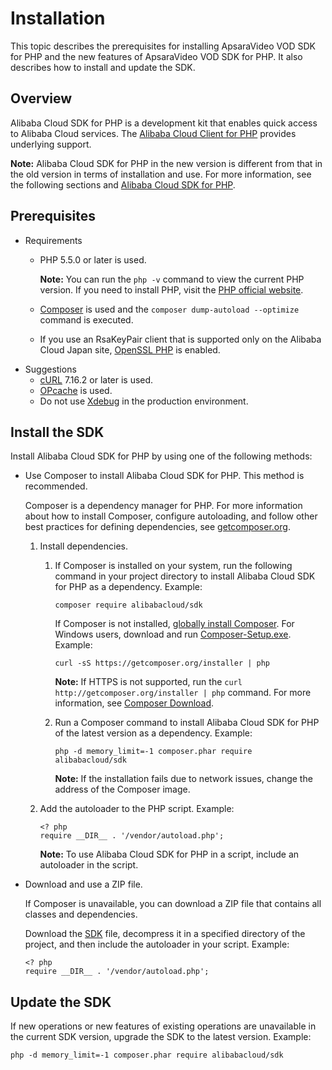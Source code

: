 # Installation

This topic describes the prerequisites for installing ApsaraVideo VOD SDK for PHP and the new features of ApsaraVideo VOD SDK for PHP. It also describes how to install and update the SDK.

## Overview

Alibaba Cloud SDK for PHP is a development kit that enables quick access to Alibaba Cloud services. The [Alibaba Cloud Client for PHP](https://github.com/aliyun/openapi-sdk-php-client/blob/master/README.md?spm=a2c4g.11186623.2.15.37214fefIN79m1&file=README.md) provides underlying support.

**Note:** Alibaba Cloud SDK for PHP in the new version is different from that in the old version in terms of installation and use. For more information, see the following sections and [Alibaba Cloud SDK for PHP](https://github.com/aliyun/openapi-sdk-php?spm=a2c4g.11186623.2.20.37214fefzEIChA).

## Prerequisites

-   Requirements
    -   PHP 5.5.0 or later is used.

        **Note:** You can run the `php -v` command to view the current PHP version. If you need to install PHP, visit the [PHP official website](https://www.php.net/downloads.php?spm=a2c4g.11186623.2.21.37214fefaLqcbQ).

    -   [Composer](https://getcomposer.org/?spm=a2c4g.11186623.2.22.37214fefX2WurK) is used and the `composer dump-autoload --optimize` command is executed.
    -   If you use an RsaKeyPair client that is supported only on the Alibaba Cloud Japan site, [OpenSSL PHP](https://www.php.net/manual/zh/book.openssl.php?spm=a2c4g.11186623.2.23.37214fef2ok1h1) is enabled.
-   Suggestions
    -   [cURL](https://www.php.net/manual/zh/book.curl.php?spm=a2c4g.11186623.2.24.37214fefwS7Ang) 7.16.2 or later is used.
    -   [OPcache](https://www.php.net/manual/zh/book.opcache.php?spm=a2c4g.11186623.2.25.37214fefPwcdms) is used.
    -   Do not use [Xdebug](http://xdebug.org/?spm=a2c4g.11186623.2.26.37214fefYsKytE) in the production environment.

## Install the SDK

Install Alibaba Cloud SDK for PHP by using one of the following methods:

-   Use Composer to install Alibaba Cloud SDK for PHP. This method is recommended.

    Composer is a dependency manager for PHP. For more information about how to install Composer, configure autoloading, and follow other best practices for defining dependencies, see [getcomposer.org](https://getcomposer.org/?spm=a2c4g.11186623.2.27.37214fefb9N8gX).

    1.  Install dependencies.
        1.  If Composer is installed on your system, run the following command in your project directory to install Alibaba Cloud SDK for PHP as a dependency. Example:

            ```
            composer require alibabacloud/sdk
            ```

            If Composer is not installed, [globally install Composer](https://getcomposer.org/doc/00-intro.md?spm=a2c4g.11186623.2.28.37214fefMTZb1y#globally). For Windows users, download and run [Composer-Setup.exe](https://getcomposer.org/Composer-Setup.exe?spm=a2c4g.11186623.2.29.37214fefOhF9j1&file=Composer-Setup.exe). Example:

            ```
            curl -sS https://getcomposer.org/installer | php
            ```

            **Note:** If HTTPS is not supported, run the `curl http://getcomposer.org/installer | php` command. For more information, see [Composer Download](https://getcomposer.org/download/?spm=a2c4g.11186623.2.30.37214fefOhF9j1).

        2.  Run a Composer command to install Alibaba Cloud SDK for PHP of the latest version as a dependency. Example:

            ```
            php -d memory_limit=-1 composer.phar require alibabacloud/sdk
            ```

            **Note:** If the installation fails due to network issues, change the address of the Composer image.

    2.  Add the autoloader to the PHP script. Example:

        ```
        <? php
        require __DIR__ . '/vendor/autoload.php';
        ```

        **Note:** To use Alibaba Cloud SDK for PHP in a script, include an autoloader in the script.

-   Download and use a ZIP file.

    If Composer is unavailable, you can download a ZIP file that contains all classes and dependencies.

    Download the [SDK](https://aliyunsdk-pages.alicdn.com/php-sdk/sdk.zip?spm=a2c4g.11186623.2.31.37214) file, decompress it in a specified directory of the project, and then include the autoloader in your script. Example:

    ```
    <? php
    require __DIR__ . '/vendor/autoload.php';
    ```


## Update the SDK

If new operations or new features of existing operations are unavailable in the current SDK version, upgrade the SDK to the latest version. Example:

```
php -d memory_limit=-1 composer.phar require alibabacloud/sdk
```

